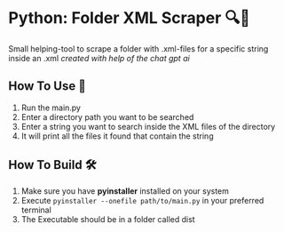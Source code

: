 # Python: Folder XML Scraper 🔍🐍
Small helping-tool to scrape a folder with .xml-files for a specific string inside an .xml
*created with help of the chat gpt ai* 

## How To Use 🚀
1. Run the main.py
2. Enter a directory path you want to be searched
3. Enter a string you want to search inside the XML files of the directory   
4. It will print all the files it found that contain the string


## How To Build 🛠️
1. Make sure you have **pyinstaller** installed on your system
2. Execute `pyinstaller --onefile path/to/main.py` in your preferred terminal
3. The Executable should be in a folder called dist
